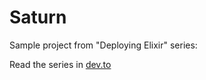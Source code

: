 # Saturn

Sample project from "Deploying Elixir" series:

Read the series in [dev.to](https://dev.to/miguelcoba/creating-a-phoenix-application-with-asdf-16km)
